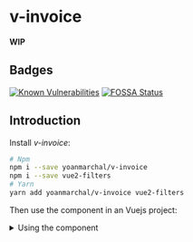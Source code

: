 # v-invoice

**WIP**

## Badges

[![Known Vulnerabilities](https://snyk.io/test/github/yoanmarchal/v-invoice/badge.svg)](https://snyk.io/test/github/yoanmarchal/v-invoice)
[![FOSSA Status](https://app.fossa.io/api/projects/git%2Bgithub.com%2Fyoanmarchal%2Fv-invoice.svg?type=shield)](https://app.fossa.io/projects/git%2Bgithub.com%2Fyoanmarchal%2Fv-invoice?ref=badge_shield)


## Introduction

Install *v-invoice*:

```bash
# Npm
npm i --save yoanmarchal/v-invoice
npm i --save vue2-filters
# Yarn
yarn add yoanmarchal/v-invoice vue2-filters
```

Then use the component in an Vuejs project:

<p>
<details><summary>Using the component</summary><br>

```js
<template>
  <div id="app">
    <Devis :devis='devis' />
  </div>
</template>

<script>
import Devis from 'v-invoice'
export default {
  name: 'app',
  components: {
    Devis
  },
  data () {
    return {
      devis: {
        from:{
          "title": "Menard EI",
          "road": "766 Bonnet de Solférino",
          "postalcode": "59828",
          "city": "West Emilieton",
          "siret": "51280090500014",
          "logo": "data:image/svg+xml;charset=UTF-8,%3Csvg%20xmlns%3D%22http%3A%2F%2Fwww.w3.org%2F2000%2Fsvg%22%20version%3D%221.1%22%20baseProfile%3D%22full%22%20width%3D%22undefined%22%20height%3D%22undefined%22%3E%20%3Crect%20width%3D%22100%25%22%20height%3D%22100%25%22%20fill%3D%22grey%22%2F%3E%20%20%3Ctext%20x%3D%220%22%20y%3D%2220%22%20font-size%3D%2220%22%20text-anchor%3D%22start%22%20fill%3D%22white%22%3Eundefinedxundefined%3C%2Ftext%3E%20%3C%2Fsvg%3E"
        },
        to:{
          "id": 0,
          "first_name": "Valentin",
          "last_name": "Dubois",
          "title": "Menard EI",
          "road": "766 Bonnet de Solférino",
          "postalcode": "59828",
          "city": "West Emilieton",
          "cellPhone": "0193952050",
          "officePhone": "+33 191765562",
          "website": "http://léo.info",
          "email": "Arthur.Jacquet9@gmail.com",
        },
        id: 1,
        date: "2017-10-01T15:17:30.865Z",
        products:[
          {
            "id": 1,
            "title": "Unbranded Granite Bacon",
            "ref": "#1",
            "price": "132.00",
            "quantity":3,
          },
          {
            "id": 5,
            "title": "Unbranded Wooden Table",
            "ref": "#5",
            "price": "19.00",
            "quantity": 5,
          }
        ],
        alreadypaid: 50,
        paymentmode:"chèque"
      }
    }
  }
}
</script>

<style lang="scss">
  @import "~v-invoice/dist/Invoice.css";
</style>

```



## Contributing

1. Fork it!
2. Create your feature branch: `git checkout -b my-new-feature`
3. Commit your changes: `git commit -am 'Add some feature'`
4. Push to the branch: `git push origin my-new-feature`
5. Submit a pull request :D


## License
[![FOSSA Status](https://app.fossa.io/api/projects/git%2Bgithub.com%2Fyoanmarchal%2Fv-invoice.svg?type=large)](https://app.fossa.io/projects/git%2Bgithub.com%2Fyoanmarchal%2Fv-invoice?ref=badge_large) [![Greenkeeper badge](https://badges.greenkeeper.io/yoanmarchal/v-invoice.svg)](https://greenkeeper.io/)